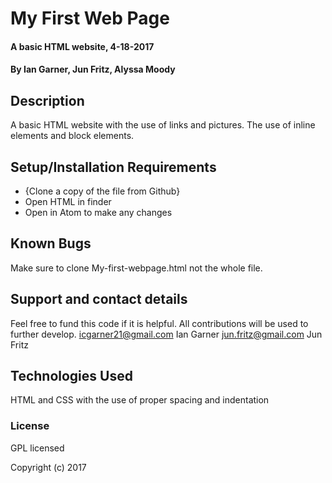 # My First Web Page

#### A basic HTML website, 4-18-2017

#### By Ian Garner, Jun Fritz, Alyssa Moody

## Description

A basic HTML website with the use of links and pictures. The use of inline elements and block elements.

## Setup/Installation Requirements

* {Clone a copy of the file from Github}
* Open HTML in finder
* Open in Atom to make any changes



## Known Bugs

Make sure to clone My-first-webpage.html not the whole file.

## Support and contact details

Feel free to fund this code if it is helpful. All contributions will be used to further develop.
icgarner21@gmail.com Ian Garner
jun.fritz@gmail.com Jun Fritz

## Technologies Used

HTML and CSS with the use of proper spacing and indentation

### License

GPL licensed

Copyright (c) 2017

